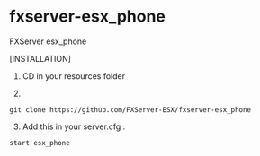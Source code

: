 # fxserver-esx_phone
FXServer esx_phone

[INSTALLATION]

1) CD in your resources folder

2)
```
git clone https://github.com/FXServer-ESX/fxserver-esx_phone
```
3) Add this in your server.cfg :

```
start esx_phone
```